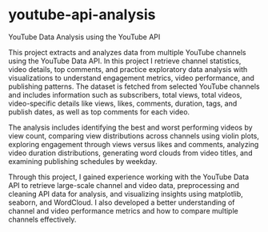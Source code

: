 # youtube-api-analysis
YouTube Data Analysis using the YouTube API

This project extracts and analyzes data from multiple YouTube channels using the YouTube Data API. In this project I retrieve channel statistics, video details, top comments, and practice exploratory data analysis with visualizations to understand engagement metrics, video performance, and publishing patterns. The dataset is fetched from selected YouTube channels and includes information such as subscribers, total views, total videos, video-specific details like views, likes, comments, duration, tags, and publish dates, as well as top comments for each video.

The analysis includes identifying the best and worst performing videos by view count, comparing view distributions across channels using violin plots, exploring engagement through views versus likes and comments, analyzing video duration distributions, generating word clouds from video titles, and examining publishing schedules by weekday.

Through this project, I gained experience working with the YouTube Data API to retrieve large-scale channel and video data, preprocessing and cleaning API data for analysis, and visualizing insights using matplotlib, seaborn, and WordCloud. I also developed a better understanding of channel and video performance metrics and how to compare multiple channels effectively.
